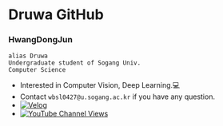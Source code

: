 # Druwa GitHub

### **HwangDongJun**<br>
`alias Druwa`<br>
`Undergraduate student of Sogang Univ.`<br>
`Computer Science`<br>

- Interested in Computer Vision, Deep Learning.💻
- Contact `wbsl0427@u.sogang.ac.kr` if you have any question.  
- <a href="https://velog.io/@wbsl0427">![Velog](https://img.shields.io/badge/-velog-brightgreen)</a> 
- <a href="https://www.youtube.com/channel/UCKpNG3FZqT3_tQEH31ju9xQ">![YouTube Channel Views](https://img.shields.io/youtube/channel/views/UCKpNG3FZqT3_tQEH31ju9xQ?style=social)</a>

<!---
Druwa-git/Druwa-git is a ✨ special ✨ repository because its `README.md` (this file) appears on your GitHub profile.
You can click the Preview link to take a look at your changes.
--->

